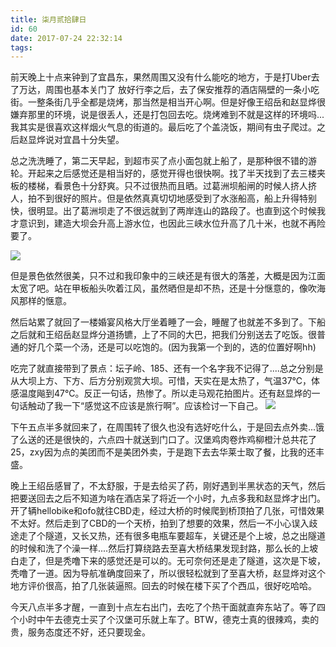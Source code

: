 ```yaml
---
title: 柒月贰拾肆日
id: 60
date: 2017-07-24 22:32:14
tags:
---
```


前天晚上十点来钟到了宜昌东，果然周围又没有什么能吃的地方，于是打Uber去了万达，周围也基本关门了 放好行李之后，去了保安推荐的酒店隔壁的一条小吃街。一整条街几乎全都是烧烤，那当然是相当开心啊。但是好像王绍岳和赵显烨很嫌弃那里的环境，说是很丢人，还是打包回去吃。烧烤难到不就是这样的环境吗...我其实是很喜欢这样烟火气息的街道的。最后吃了个盖浇饭，期间有虫子爬过。之后赵显烨说对宜昌十分失望。

总之洗洗睡了，第二天早起，到超市买了点小面包就上船了，是那种很不错的游轮。开起来之后感觉还是相当好的，感觉开得也很快啊。找了半天找到了去三楼夹板的楼梯，看景色十分舒爽。只不过很热而且晒。过葛洲坝船闸的时候人挤人挤人，拍不到很好的照片。但是依然真真切切地感受到了水涨船高，船上升得特别快，很明显。出了葛洲坝走了不很远就到了两岸连山的路段了。也直到这个时候我才意识到，建造大坝会升高上游水位，也因此三峡水位升高了几十米，也就不再险要了。

![](http://img.cyrise.cn/wp-content/uploads/2017/07/20170723_101433.jpg)

但是景色依然很美，只不过和我印象中的三峡还是有很大的落差，大概是因为江面太宽了吧。站在甲板船头吹着江风，虽然晒但是却不热，还是十分惬意的，像吹海风那样的惬意。


然后站累了就回了一楼婚宴风格大厅坐着睡了一会，睡醒了也就差不多到了。下船之后就和王绍岳赵显烨分道扬镳，上了不同的大巴，把我们分别送去了吃饭。很普通的好几个菜一个汤，还是可以吃饱的。(因为我第一个到的，选的位置好啊hh)

吃完了就直接带到了景点：坛子岭、185、还有一个名字我不记得了....总之分别是从大坝上方、下方、后方分别观赏大坝。可惜，天实在是太热了，气温37℃，体感温度飚到47℃。反正一句话，热惨了。所以走马观花拍图片。还有赵显烨的一句话触动了我一下“感觉这不应该是旅行啊”。应该检讨一下自己。
![](http://img.cyrise.cn/wp-content/uploads/2017/07/2017-07-28-10.49.00-1.jpg)


下午五点半多就回来了，在周围转了很久也没有选好吃什么，于是回去点外卖...饿了么送的还是很快的，六点四十就送到门口了。汉堡鸡肉卷炸鸡柳橙汁总共花了25，zxy因为点的美团而不是美团外卖，于是跑下去去华莱士取了餐，比我的还丰盛。

晚上王绍岳感冒了，不太舒服，于是去给买了药，刚好遇到半黑状态的天气，然后把要送回去之后不知道为啥在酒店呆了将近一个小时，九点多我和赵显烨才出门。开了辆hellobike和ofo就往CBD走，经过大桥的时候爬到桥顶拍了几张，可惜效果不太好。然后走到了CBD的一个天桥，拍到了想要的效果，然后一不小心误入歧途走了个隧道，又长又热，还有很多电瓶车要超车，关键还是个上坡，总之出隧道的时候和洗了个澡一样....然后打算绕路去至喜大桥结果发现封路，那么长的上坡白走了，但是秃噜下来的感觉还是可以的。无可奈何还是走了隧道，这次是下坡，秃噜了一道。因为导航准确度回来了，所以很轻松就到了至喜大桥，赵显烨对这个地方评价很高，拍了几张装逼照。回去的时候在楼下买了个西瓜，很好吃哈哈。

今天八点半多才醒，一直到十点左右出门，去吃了个热干面就直奔东站了。等了四个小时中午去德克士买了个汉堡可乐就上车了。BTW，德克士真的很辣鸡，卖的贵，服务态度还不好，还只要现金。